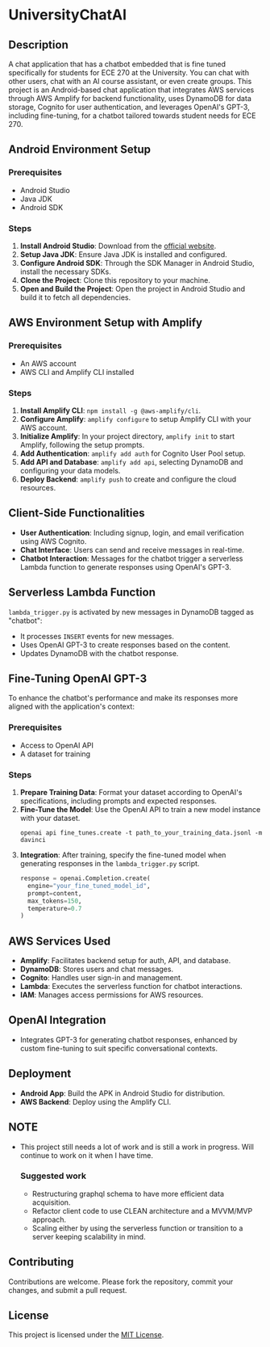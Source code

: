 # UniversityChatAI

## Description

 A chat application that has a chatbot embedded that is fine tuned specifically for students for ECE 270 at the University. You can chat with other users, chat with an AI course assistant, or even create groups. This project is an Android-based chat application that integrates AWS services through AWS Amplify for backend functionality, uses DynamoDB for data storage, Cognito for user authentication, and leverages OpenAI's GPT-3, including fine-tuning, for a chatbot tailored towards student needs for ECE 270.

## Android Environment Setup

### Prerequisites

- Android Studio
- Java JDK
- Android SDK

### Steps

1. **Install Android Studio**: Download from the [official website](https://developer.android.com/studio).
2. **Setup Java JDK**: Ensure Java JDK is installed and configured.
3. **Configure Android SDK**: Through the SDK Manager in Android Studio, install the necessary SDKs.
4. **Clone the Project**: Clone this repository to your machine.
5. **Open and Build the Project**: Open the project in Android Studio and build it to fetch all dependencies.

## AWS Environment Setup with Amplify

### Prerequisites

- An AWS account
- AWS CLI and Amplify CLI installed

### Steps

1. **Install Amplify CLI**: `npm install -g @aws-amplify/cli`.
2. **Configure Amplify**: `amplify configure` to setup Amplify CLI with your AWS account.
3. **Initialize Amplify**: In your project directory, `amplify init` to start Amplify, following the setup prompts.
4. **Add Authentication**: `amplify add auth` for Cognito User Pool setup.
5. **Add API and Database**: `amplify add api`, selecting DynamoDB and configuring your data models.
6. **Deploy Backend**: `amplify push` to create and configure the cloud resources.

## Client-Side Functionalities

- **User Authentication**: Including signup, login, and email verification using AWS Cognito.
- **Chat Interface**: Users can send and receive messages in real-time.
- **Chatbot Interaction**: Messages for the chatbot trigger a serverless Lambda function to generate responses using OpenAI's GPT-3.

## Serverless Lambda Function

`lambda_trigger.py` is activated by new messages in DynamoDB tagged as "chatbot":
- It processes `INSERT` events for new messages.
- Uses OpenAI GPT-3 to create responses based on the content.
- Updates DynamoDB with the chatbot response.

## Fine-Tuning OpenAI GPT-3

To enhance the chatbot's performance and make its responses more aligned with the application's context:

### Prerequisites

- Access to OpenAI API
- A dataset for training

### Steps

1. **Prepare Training Data**: Format your dataset according to OpenAI's specifications, including prompts and expected responses.
2. **Fine-Tune the Model**: Use the OpenAI API to train a new model instance with your dataset.
    ```
    openai api fine_tunes.create -t path_to_your_training_data.jsonl -m davinci
    ```
3. **Integration**: After training, specify the fine-tuned model when generating responses in the `lambda_trigger.py` script.
    ```python
    response = openai.Completion.create(
      engine="your_fine_tuned_model_id",
      prompt=content,
      max_tokens=150,
      temperature=0.7
    )
    ```

## AWS Services Used

- **Amplify**: Facilitates backend setup for auth, API, and database.
- **DynamoDB**: Stores users and chat messages.
- **Cognito**: Handles user sign-in and management.
- **Lambda**: Executes the serverless function for chatbot interactions.
- **IAM**: Manages access permissions for AWS resources.

## OpenAI Integration

- Integrates GPT-3 for generating chatbot responses, enhanced by custom fine-tuning to suit specific conversational contexts.

## Deployment

- **Android App**: Build the APK in Android Studio for distribution.
- **AWS Backend**: Deploy using the Amplify CLI.

## NOTE
- This project still needs a lot of work and is still a work in progress. Will continue to work on it when I have time.
  ### Suggested work
  - Restructuring graphql schema to have more efficient data acquisition.
  - Refactor client code to use CLEAN architecture and a MVVM/MVP approach.
  - Scaling either by using the serverless function or transition to a server keeping scalability in mind.
  

## Contributing

Contributions are welcome. Please fork the repository, commit your changes, and submit a pull request.

## License

This project is licensed under the [MIT License](LICENSE.md).
